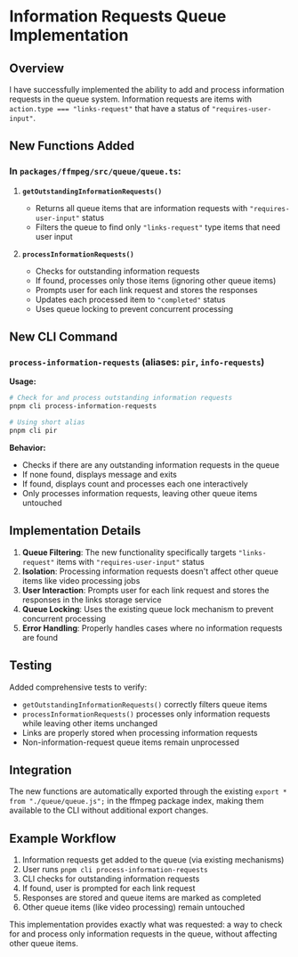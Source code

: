 # Information Requests Queue Implementation

## Overview
I have successfully implemented the ability to add and process information requests in the queue system. Information requests are items with `action.type === "links-request"` that have a status of `"requires-user-input"`.

## New Functions Added

### In `packages/ffmpeg/src/queue/queue.ts`:

1. **`getOutstandingInformationRequests()`**
   - Returns all queue items that are information requests with `"requires-user-input"` status
   - Filters the queue to find only `"links-request"` type items that need user input

2. **`processInformationRequests()`**
   - Checks for outstanding information requests
   - If found, processes only those items (ignoring other queue items)
   - Prompts user for each link request and stores the responses
   - Updates each processed item to `"completed"` status
   - Uses queue locking to prevent concurrent processing

## New CLI Command

### `process-information-requests` (aliases: `pir`, `info-requests`)

**Usage:**
```bash
# Check for and process outstanding information requests
pnpm cli process-information-requests

# Using short alias
pnpm cli pir
```

**Behavior:**
- Checks if there are any outstanding information requests in the queue
- If none found, displays message and exits
- If found, displays count and processes each one interactively
- Only processes information requests, leaving other queue items untouched

## Implementation Details

1. **Queue Filtering**: The new functionality specifically targets `"links-request"` items with `"requires-user-input"` status
2. **Isolation**: Processing information requests doesn't affect other queue items like video processing jobs
3. **User Interaction**: Prompts user for each link request and stores the responses in the links storage service
4. **Queue Locking**: Uses the existing queue lock mechanism to prevent concurrent processing
5. **Error Handling**: Properly handles cases where no information requests are found

## Testing

Added comprehensive tests to verify:
- `getOutstandingInformationRequests()` correctly filters queue items
- `processInformationRequests()` processes only information requests while leaving other items unchanged
- Links are properly stored when processing information requests
- Non-information-request queue items remain unprocessed

## Integration

The new functions are automatically exported through the existing `export * from "./queue/queue.js";` in the ffmpeg package index, making them available to the CLI without additional export changes.

## Example Workflow

1. Information requests get added to the queue (via existing mechanisms)
2. User runs `pnpm cli process-information-requests`
3. CLI checks for outstanding information requests
4. If found, user is prompted for each link request
5. Responses are stored and queue items are marked as completed
6. Other queue items (like video processing) remain untouched

This implementation provides exactly what was requested: a way to check for and process only information requests in the queue, without affecting other queue items.